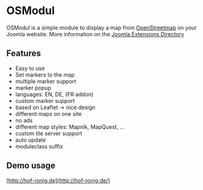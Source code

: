 # OSModul
OSModul is a simple module to display a map from [OpenStreetmap](https://openstreetmap.org) on your Joomla website. More information on the [Joomla Extensions Directory](https://extensions.joomla.org/profile/extension/maps-a-weather/maps-a-locations/osmodul)

## Features
- Easy to use
- Set markers to the map
- multiple marker support
- marker popup
- languages: EN, DE, (FR addon)
- custom marker support
- based on Leaflet -> nice design
- different maps on one site
- no ads
- different map styles: Mapnik, MapQuest, ...
- custom tile server support
- auto update
- moduleclass suffix

## Demo usage
[http://hof-ronig.de](http://hof-ronig.de/)